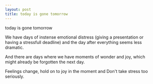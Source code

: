 ```yaml
---
layout: post
title: today is gone tomorrow
---
```


today is gone tomorrow

We have days of instense emotional distress (giving a presentation or having a stressfull deadline) and the day after everything seems less dramatic. 

And there are days where we have moments of wonder and joy, which might already be forgotten the next day. 

Feelings change, hold on to joy in the moment and Don't take stress too seriously.
